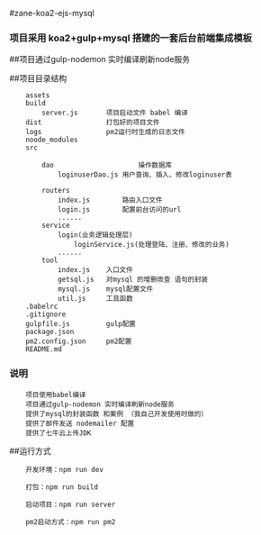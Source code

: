 #zane-koa2-ejs-mysql


### 项目采用 koa2+gulp+mysql 搭建的一套后台前端集成模板

##项目通过gulp-nodemon 实时编译刷新node服务


##项目目录结构
```
	assets    
	build 
		server.js     	项目启动文件 babel 编译
	dist   				打包好的项目文件	
	logs                pm2运行时生成的日志文件
	noode_modules      
	src
		
		dao                 	操作数据库
			loginuserDao.js 用户查询、插入、修改loginuser表
			
		routers     
			index.js    	路由入口文件
			login.js    	配置前台访问的url
			......
		service	
			login(业务逻辑处理层)
				loginService.js(处理登陆、注册、修改的业务) 
			......
		tool
			index.js    入口文件
			getsql.js   对mysql 的增删改查 语句的封装
			mysql.js    mysql配置文件
			util.js     工具函数
	.babelrc
	.gitignore
	gulpfile.js         gulp配置
	package.json
	pm2.config.json     pm2配置
	README.md		

```

### 说明

```
	项目使用babel编译
	项目通过gulp-nodemon 实时编译刷新node服务
	提供了mysql的封装函数 和案例 （我自己开发使用时做的）
	提供了邮件发送 nodemailer 配置
	提供了七牛云上传JDK

```



##运行方式
```
	开发环境：npm run dev

	打包：npm run build

	启动项目：npm run server

	pm2启动方式：npm run pm2

```




